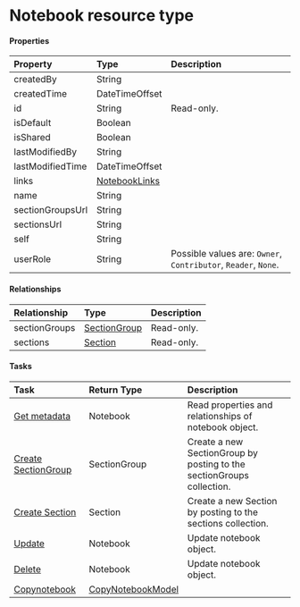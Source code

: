 # Notebook resource type



#### Properties
| Property	   | Type	|Description|
|:---------------|:--------|:----------|
|createdBy|String||
|createdTime|DateTimeOffset||
|id|String| Read-only.|
|isDefault|Boolean||
|isShared|Boolean||
|lastModifiedBy|String||
|lastModifiedTime|DateTimeOffset||
|links|[NotebookLinks](notebooklinks.md)||
|name|String||
|sectionGroupsUrl|String||
|sectionsUrl|String||
|self|String||
|userRole|String| Possible values are: `Owner`, `Contributor`, `Reader`, `None`.|

#### Relationships
| Relationship | Type	|Description|
|:---------------|:--------|:----------|
|sectionGroups|[SectionGroup](sectiongroup.md)| Read-only.|
|sections|[Section](section.md)| Read-only.|

#### Tasks

| Task		   | Return Type	|Description|
|:---------------|:--------|:----------|
|[Get metadata](../api/notebook_get.md) | Notebook |Read properties and relationships of notebook object.|
|[Create SectionGroup]((../api/notebook_post_sectiongroups.md)) |SectionGroup| Create a new SectionGroup by posting to the sectionGroups collection.|
|[Create Section]((../api/notebook_post_sections.md)) |Section| Create a new Section by posting to the sections collection.|
|[Update](../api/notebook_update.md) | Notebook	|Update notebook object. |
|[Delete](../api/notebook_delete.md) | Notebook	|Update notebook object. |
|[Copynotebook](../api/notebook_copynotebook.md)|[CopyNotebookModel](copynotebookmodel.md)||
